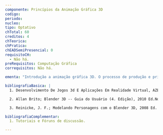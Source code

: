 ```yaml
---
componente: Princípios da Animação Gráfica 3D
codigo:  
periodo: 
nucleo: 
tipo: Optativo
chTotal: 60 
creditos: 4
chTeorica: 
chPratica: 
chEADSemiPresencial: 0
requisitoCH:
  - Não há.
preRequisitos: Computação Gráfica
correquisitos: Não há.

ementa: "Introdução a animação gráfica 3D. O processo de produção e princípios de planejamento de Animações e Jogos 3D.Ferramentas de modelagem 3D. Geração de animações em 3D. Ferramentas para desenvolvimento de Jogos 3D (Ogre 3D e XNA). Projeto de Desenvolvimento."

bibliografiaBasica: |
  1. Desenvolvimento De Jogos 3d E Aplicações Em Realidade Virtual, AZEVEDO, EDUARDO; STELKO, MICHELLE; MEYER, HOMERO. CAMPUS, 2005. ISBN: 8535215697.

  2. Allan Brito; Blender 3D -- Guia do Usuário (4. Edição), 2010 Ed.Novatec, ISBN: 978-85-7522-258-4.

  3. Reinicke, J. F.; Modelando Personagens com o Blender 3D, 2008 Ed. Novatec, 978-85-7522-144-0.

bibliografiaComplementar:
  1. Tutoriais e Fóruns de discussão.

---
```

